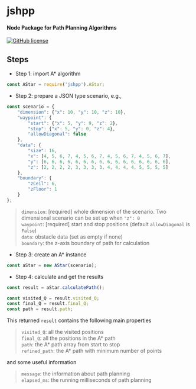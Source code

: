 jshpp
======
#### Node Package for Path Planning Algorithms ####

[![GitHub license](https://img.shields.io/github/license/Kun-Neng/hpp)](https://github.com/Kun-Neng/hpp/blob/main/LICENSE)

Steps
------
* Step 1: import A* algorithm
```javascript
const AStar = require('jshpp').AStar;
```

* Step 2: prepare a JSON type scenario, e.g.,
```javascript
const scenario = {
    "dimension": {"x": 10, "y": 10, "z": 10},
    "waypoint": {
        "start": {"x": 5, "y": 9, "z": 2},
        "stop": {"x": 5, "y": 0, "z": 4},
        "allowDiagonal": false
    },
    "data": {
        "size": 16,
        "x": [4, 5, 6, 7, 4, 5, 6, 7, 4, 5, 6, 7, 4, 5, 6, 7],
        "y": [6, 6, 6, 6, 6, 6, 6, 6, 6, 6, 6, 6, 6, 6, 6, 6],
        "z": [2, 2, 2, 2, 3, 3, 3, 3, 4, 4, 4, 4, 5, 5, 5, 5]
    },
    "boundary": {
        "zCeil": 6,
        "zFloor": 1
    }
};
```
> `dimension`: [required] whole dimension of the scenario. Two dimensional scenario can be set up when `"z": 0`<br>
> `waypoint`: [required] start and stop positions (default `allowDiagonal` is `False`)<br>
> `data`: obstacle data (set as empty if none)<br>
> `boundary`: the z-axis boundary of path for calculation<br>

* Step 3: create an A* instance
```javascript
const aStar = new AStar(scenario);
```

* Step 4: calculate and get the results
```javascript
const result = aStar.calculatePath();

const visited_Q = result.visited_Q;
const final_Q = result.final_Q;
const path = result.path;
```
This returned `result` contains the following main properties
> `visited_Q`: all the visited positions<br>
> `final_Q`: all the positions in the A* path<br>
> `path`: the A* path array from start to stop<br>
> `refined_path`: the A* path with minimum number of points<br>

and some useful information
> `message`: the information about path planning<br>
> `elapsed_ms`: the running milliseconds of path planning
